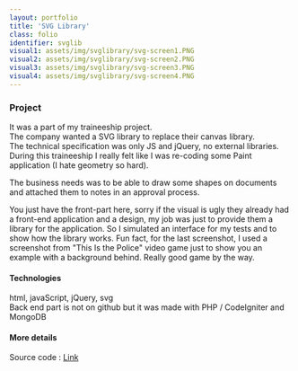 ```yaml
---
layout: portfolio
title: 'SVG Library'
class: folio
identifier: svglib
visual1: assets/img/svglibrary/svg-screen1.PNG
visual2: assets/img/svglibrary/svg-screen2.PNG
visual3: assets/img/svglibrary/svg-screen3.PNG
visual4: assets/img/svglibrary/svg-screen4.PNG
---
```

### Project

It was a part of my traineeship project.  
The company wanted a SVG library to replace their canvas library.  
The technical specification was only JS and jQuery, no external libraries. During this traineeship I really felt like I was re-coding some Paint application (I hate geometry so hard).

The business needs was to be able to draw some shapes on documents and attached them to notes in an approval process.

You just have the front-part here, sorry if the visual is ugly they already had a front-end application and a design, my job was just to provide them a library for the application. So I simulated an interface for my tests and to show how the library works. Fun fact, for the last screenshot, I used a screenshot from "This Is the Police" video game just to show you an example with a background behind. Really good game by the way.


#### Technologies

html, javaScript, jQuery, svg  
Back end part is not on github but it was made with PHP / CodeIgniter and MongoDB

#### More details

Source code : [Link](https://github.com/GeorgiaLR/LibrarySvg)
